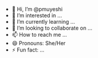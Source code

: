 - 👋 Hi, I’m @pmuyeshi
- 👀 I’m interested in ...
- 🌱 I’m currently learning ...
- 💞️ I’m looking to collaborate on ...
- 📫 How to reach me ...
- 😄 Pronouns: She/Her
- ⚡ Fun fact: ...

<!---
pmuyeshi/pmuyeshi is a ✨ special ✨ repository because its `README.md` (this file) appears on your GitHub profile.
You can click the Preview link to take a look at your changes.
--->
